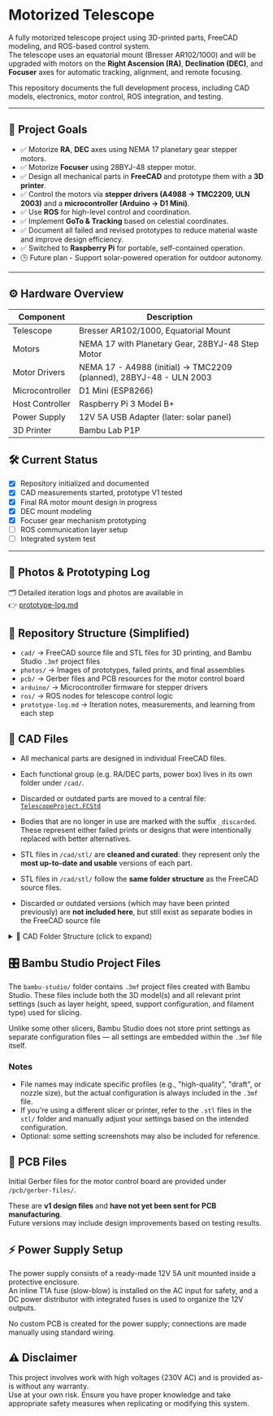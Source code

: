 # Motorized Telescope

A fully motorized telescope project using 3D-printed parts, FreeCAD modeling, and ROS-based control system.  
The telescope uses an equatorial mount (Bresser AR102/1000) and will be upgraded with motors on the **Right Ascension (RA)**, **Declination (DEC)**, and **Focuser** axes for automatic tracking, alignment, and remote focusing.

This repository documents the full development process, including CAD models, electronics, motor control, ROS integration, and testing.

---

## 🚀 Project Goals

- ✅ Motorize **RA**, **DEC** axes using NEMA 17 planetary gear stepper motors.
- ✅ Motorize **Focuser** using 28BYJ-48 stepper motor.
- ✅ Design all mechanical parts in **FreeCAD** and prototype them with a **3D printer**.
- ✅ Control the motors via **stepper drivers (A4988 → TMC2209, ULN 2003)** and a **microcontroller (Arduino → D1 Mini)**.
- ✅ Use **ROS** for high-level control and coordination.
- ✅ Implement **GoTo & Tracking** based on celestial coordinates.
- ✅ Document all failed and revised prototypes to reduce material waste and improve design efficiency.
- ✅ Switched to **Raspberry Pi** for portable, self-contained operation.
- 🕒 Future plan - Support solar-powered operation for outdoor autonomy.

---

## ⚙️ Hardware Overview

| Component             | Description                                  |
|----------------------|----------------------------------------------|
| Telescope             | Bresser AR102/1000, Equatorial Mount              |
| Motors                | NEMA 17 with Planetary Gear, 28BYJ-48 Step Motor  |
| Motor Drivers         | NEMA 17 - A4988 (initial) → TMC2209 (planned), 28BYJ-48 - ULN 2003            |
| Microcontroller       | D1 Mini (ESP8266)                                 |
| Host Controller       | Raspberry Pi 3 Model B+      |
| Power Supply          | 12V 5A USB Adapter (later: solar panel)            |
| 3D Printer            | Bambu Lab P1P |


## 🛠️ Current Status

- [x] Repository initialized and documented
- [x] CAD measurements started, prototype V1 tested
- [x] Final RA motor mount design in progress
- [x] DEC mount modeling
- [x] Focuser gear mechanism prototyping
- [ ] ROS communication layer setup
- [ ] Integrated system test

---

## 📸 Photos & Prototyping Log

🗂️ Detailed iteration logs and photos are available in  
👉 [prototype-log.md](prototype-log.md)


## 📂 Repository Structure (Simplified)

- `cad/` → FreeCAD source file and STL files for 3D printing, and Bambu Studio `.3mf` project files
- `photos/` → Images of prototypes, failed prints, and final assemblies  
- `pcb/` → Gerber files and PCB resources for the motor control board
- `arduino/` → Microcontroller firmware for stepper drivers  
- `ros/` → ROS nodes for telescope control logic  
- `prototype-log.md` → Iteration notes, measurements, and learning from each step


## 📐 CAD Files

- All mechanical parts are designed in individual FreeCAD files.

- Each functional group (e.g. RA/DEC parts, power box) lives in its own folder under `/cad/`.

- Discarded or outdated parts are moved to a central file: [`TelescopeProject.FCStd`](cad/TelescopeProject.FCStd)

- Bodies that are no longer in use are marked with the suffix `_discarded`.  
  These represent either failed prints or designs that were intentionally replaced with better alternatives.

- STL files in `/cad/stl/` are **cleaned and curated**: they represent only the **most up-to-date and usable** versions of each part. 
- STL files in `/cad/stl/` follow the **same folder structure** as the FreeCAD source files.
- Discarded or outdated versions (which may have been printed previously) are **not included here**, but still exist as separate bodies in the FreeCAD source file

<details>
<summary>📁 CAD Folder Structure (click to expand)</summary>

```
/cad/
├── telescope_body_parts/
│ ├── DEC-Half-Pipe.FCStd
│ └── RA-Half-Pipe.FCStd
├── power-box-parts/
│ ├── Pin.FCStd
│ ├── Power-Box-Back.FCStd
│ ├── Power-Box-Base.FCStd
│ ├── Power-Box-Front.FCStd
│ ├── Power-Box-Left-Side.FCStd
│ ├── Power-Box-Right-Side.FCStd
│ └── Power-Box-Top.FCStd
├── ec-box-parts/
│ ├── EC-base.FCStd
│ ├── EC-Box-Assembly.FCStd
│ ├── EC-Box-Side-L.FCStd
│ ├── EC-Box-Side-R.FCStd
│ └── EC-Box-Top.FCStd
├── shared_parts/
│ ├──  L-Grabber.FCStd
│ └── TripodGrabber.FCStd
├── crayford_focuser/
│ ├── bearings-base.FCStd
│ ├── crayford-focuser-presser.FCStd
│ ├── crayford-holder.FCStd
│ └── crayford-tube.FCStd
├── stl/
│ ├── telescope_body_parts/
│ ├── power-box-parts/
│ ├── ec-box-parts/
│ ├── crayford_focuser/
│ └── shared_parts/
└── TelescopeProject.FCStd
```
</details>

## 🎛️ Bambu Studio Project Files

The `bambu-studio/` folder contains `.3mf` project files created with Bambu Studio. These files include both the 3D model(s) and all relevant print settings (such as layer height, speed, support configuration, and filament type) used for slicing.

Unlike some other slicers, Bambu Studio does not store print settings as separate configuration files — all settings are embedded within the `.3mf` file itself.

### Notes
- File names may indicate specific profiles (e.g., "high-quality", "draft", or nozzle size), but the actual configuration is always included in the `.3mf` file.
- If you're using a different slicer or printer, refer to the `.stl` files in the `stl/` folder and manually adjust your settings based on the intended configuration.
- Optional: some setting screenshots may also be included for reference.


## 🧩 PCB Files

Initial Gerber files for the motor control board are provided under `/pcb/gerber-files/`.

These are **v1 design files** and **have not yet been sent for PCB manufacturing**.  
Future versions may include design improvements based on testing results.

## ⚡ Power Supply Setup

The power supply consists of a ready-made 12V 5A unit mounted inside a protective enclosure.  
An inline T1A fuse (slow-blow) is installed on the AC input for safety, and a DC power distributor with integrated fuses is used to organize the 12V outputs.

No custom PCB is created for the power supply; connections are made manually using standard wiring.

## ⚠️ Disclaimer

This project involves work with high voltages (230V AC) and is provided as-is without any warranty.  
Use at your own risk. Ensure you have proper knowledge and take appropriate safety measures when replicating or modifying this system.

